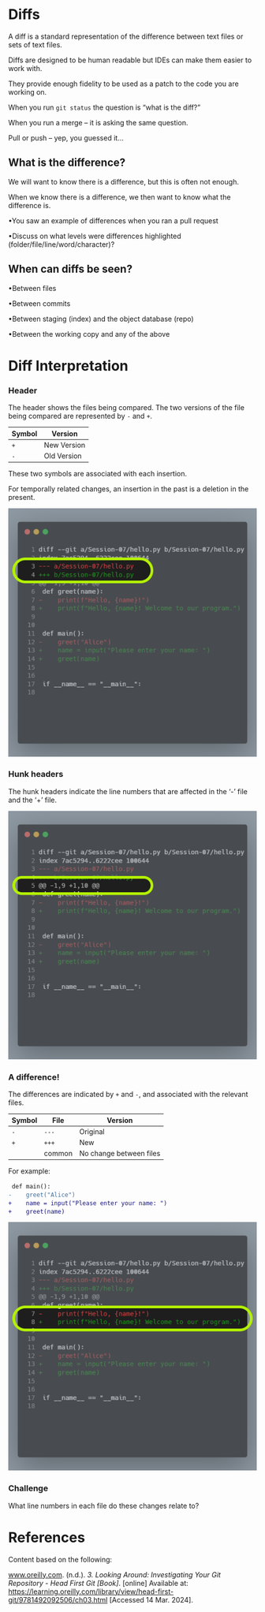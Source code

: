 # Diffs

A diff is a standard representation of the difference between text files or sets of text files.

Diffs are designed to be human readable but IDEs can make them easier to work with.

They provide enough fidelity to be used as a patch to the code you are working on.

When you run `git status` the question is “what is the diff?”

When you run a merge – it is asking the same question.

Pull or push – yep, you guessed it...

## What is the difference?

We will want to know there is a difference, but this is often not enough.

When we know there is a difference, we then want to know what the difference is.


•You saw an example of differences when you ran a pull request

•Discuss on what levels were differences highlighted (folder/file/line/word/character)?


## When can diffs be seen?

•Between files

•Between commits

•Between staging (index) and the object database (repo)

•Between the working copy and any of the above


# Diff Interpretation

### Header

The header shows the files being compared. The two versions of the file being compared are represented by `-` and `+`.

| Symbol | Version     |
| ------ | ----------- |
| `+`    | New Version |
| `-`    | Old Version |

These two symbols are associated with each insertion.

For temporally related changes, an insertion in the past is a deletion in the present.

![](assets/diff-header.png)

### Hunk headers

The hunk headers indicate the line numbers that are affected in the ‘-’ file and the ‘+’ file.

![](assets/diff-hunk-headers.png)


### A difference!

The differences are indicated by `+` and `-`, and associated with the relevant files.

| Symbol | File   | Version                 |
| ------ | ------ | ----------------------- |
| `-`    | `---`  | Original                |
| `+`    | `+++`  | New                     |
|        | common | No change between files |

For example:
```diff
 def main():  
-    greet("Alice")  
+    name = input("Please enter your name: ")  
+    greet(name)  
```

![](assets/diff-difference.png)

### Challenge

What line numbers in each file do these changes relate to?



# References

Content based on the following:

www.oreilly.com. (n.d.). _3. Looking Around: Investigating Your Git Repository - Head First Git [Book]_. [online] Available at: https://learning.oreilly.com/library/view/head-first-git/9781492092506/ch03.html [Accessed 14 Mar. 2024].